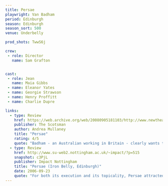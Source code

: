 ```yaml
---
title: Persae
playwright: Van Badham
period: Edinburgh
season: Edinburgh
season_sort: 500
venue: Underbelly

prod_shots: TwwS6j

crew:
 - role: Director
   name: Sam Grafton


cast:
 - role: Jean
   name: Maia Gibbs
 - name: Eleanor Yates
 - name: Georgie Strawson
 - name: Henry Proffitt
 - name: Charlie Dupre

links:
  - type: Review
    href: https://web.archive.org/web/20080905181103/http://www.newtheatre.org.uk/extra/persae.html
    publisher: The Scotsman
    author: Andrea Mullaney
    title: "Persae"
    rating: 4/5
    quote: "Badham - an Australian working in Britain - clearly wants to show that it's not just an American war and that, as this week's news reminds us, we're all involved."
  - type: Review
    href: http://www.su-web2.nottingham.ac.uk/~impact/?p=515
    snapshot: c3PjL
    publisher: Impact Nottingham
    title: "Persae (Iron Belly, Edinburgh)"
    date: 2006-09-23
    quote: "For both its execution and its topicality, Persae attracted a great deal of positive critical attention from major publications The Stage, Three Weeks, The Scotsman and The Independent who referred to the play as “…The darkest and most incendiary politics on the fringe.” Theatre may be an ancient medium, but Persae proved that in the Information Age its message still pierces the clamour with deadly accuracy."
---
```

